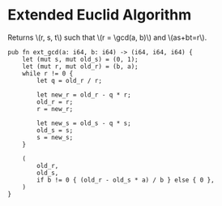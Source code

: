 # Extended Euclid Algorithm
Returns \\(r, s, t\\) such that \\(r = \gcd(a, b)\\) and \\(as+bt=r\\).
```rust,noplayground
pub fn ext_gcd(a: i64, b: i64) -> (i64, i64, i64) {
    let (mut s, mut old_s) = (0, 1);
    let (mut r, mut old_r) = (b, a);
    while r != 0 {
        let q = old_r / r;

        let new_r = old_r - q * r;
        old_r = r;
        r = new_r;

        let new_s = old_s - q * s;
        old_s = s;
        s = new_s;
    }

    (
        old_r,
        old_s,
        if b != 0 { (old_r - old_s * a) / b } else { 0 },
    )
}
```


